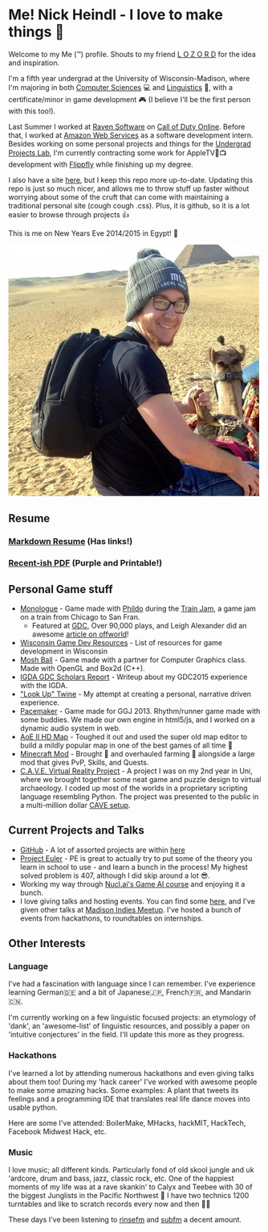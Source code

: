 # Me! Nick Heindl - I love to make things :wrench:

Welcome to my Me (:tm:) profile. Shouts to my friend [L O Z O R D](https://github.com/LOZORD/me) for the idea and inspiration.

I'm a fifth year undergrad at the University of Wisconsin-Madison, where I'm majoring in both [Computer Sciences](http://www.cs.wisc.edu/) :computer: and [Linguistics](http://ling.wisc.edu/) :tongue:, with a certificate/minor in game development :video_game: (I believe I'll be the first person with this too!).

Last Summer I worked at [Raven Software](http://www.ravensoftware.com/) on [Call of Duty Online](http://callofduty.wikia.com/wiki/Call_of_Duty_Online). Before that, I worked at [Amazon Web Services](https://aws.amazon.com/) as a software development intern. Besides working on some personal projects and things for the [Undergrad Projects Lab](http://www.upl.cs.wisc.edu/), I'm currently contracting some work for AppleTV:green_apple::tv: development with [Flippfly](http://flippfly.com/) while finishing up my degree. 

I also have a site [here](http://nheindl.com/), but I keep this repo more up-to-date. Updating this repo is just so much nicer, and allows me to throw stuff up faster without worrying about some of the cruft that can come with maintaining a traditional personal site (cough cough .css). Plus, it is github, so it is a lot easier to browse through projects :+1:


This is me on New Years Eve 2014/2015 in Egypt! :camel:

![Picture of me in Egypt](nick.jpg)


## Resume

### [Markdown Resume](resume.md) (Has links!)

### [Recent-ish PDF](ResumeNickHeindl2016Spring.pdf) (Purple and Printable!)


## Personal Game stuff
* [Monologue](http://gamejolt.com/games/monologue/56005) - Game made with [Phildo](https://github.com/Phildo) during the [Train Jam](http://trainjam.com/updates/207), a game jam on a train from Chicago to San Fran.
  * Featured at [GDC](http://www.gdconf.com/), Over 90,000 plays, and Leigh Alexander did an awesome [article on offworld](https://boingboing.net/2015/03/25/play-it-now-monologue.html)!
* [Wisconsin Game Dev Resources](https://github.com/katamaritaco/WiscoGameDev) - List of resources for game development in Wisconsin
* [Mosh Ball](https://github.com/katamaritaco/Misc-Projects/tree/master/CS559Proj3/CS559Proj3) - Game made with a partner for Computer Graphics class. Made with OpenGL and Box2d (C++).
* [IGDA GDC Scholars Report](http://scholars.igda.org/former-scholars/) - Writeup about my GDC2015 experience with the IGDA.
* ["Look Up" Twine](https://github.com/katamaritaco/LookUp) - My attempt at creating a personal, narrative driven experience.
* [Pacemaker](https://github.com/katamaritaco/Misc-Projects/tree/master/Pacemaker/distro) - Game made for GGJ 2013. Rhythm/runner game made with some buddies. We made our own engine in html5/js, and I worked on a dynamic audio system in web.
* [AoE II HD Map](https://steamcommunity.com/sharedfiles/filedetails/?id=287287878) - Toughed it out and used the super old map editor to build a mildly popular map in one of the best games of all time :european_castle:
* [Minecraft Mod](https://github.com/katamaritaco/WhatEverYouWantMinecraft) - Brought :pizza: and overhauled farming :mushroom: alongside a large mod that gives PvP, Skills, and Quests.
* [C.A.V.E. Virtual Reality Project](https://blogs.discovery.wisc.edu/ds501/category/projects/cave-archeological-virtual-excursions/) - A project I was on my 2nd year in Uni, where we brought together some neat game and puzzle design to virtual archaeology. I coded up most of the worlds in a proprietary scripting language resembling Python. The project was presented to the public in a multi-million dollar [CAVE setup](https://en.wikipedia.org/wiki/Cave_automatic_virtual_environment).

## Current Projects and Talks
* [GitHub](http://github.com/katamaritaco?tab=repositories) - A lot of assorted projects are within [here](https://github.com/katamaritaco/Misc-Projects)
* [Project Euler](https://projecteuler.net) - PE is great to actually try to put some of the theory you learn in school to use - and learn a bunch in the process! My highest solved problem is 407, although I did skip around a lot :sunglasses:.
* Working my way through [Nucl.ai's Game AI course](http://courses.nucl.ai/) and enjoying it a bunch.
* I love giving talks and hosting events. You can find some [here](https://github.com/UW-UPL/Talks), and I've given other talks at [Madison Indies Meetup](http://www.meetup.com/madison-indies/). I've hosted a bunch of events from hackathons, to roundtables on internships.


## Other Interests 

### Language
I've had a fascination with language since I can remember. I've experience learning German:de: and a bit of Japanese:jp:, French:fr:, and Mandarin:cn:. 

I'm currently working on a few linguistic focused projects: an etymology of 'dank', an 'awesome-list' of linguistic resources, and possibly a paper on 'intuitive conjectures' in the field. I'll update this more as they progress.

### Hackathons
I've learned a lot by attending numerous hackathons and even giving talks about them too! During my 'hack career' I've worked with awesome people to make some amazing hacks. Some examples: A plant that tweets its feelings and a programming IDE that translates real life dance moves into usable python. 

Here are some I've attended: BoilerMake, MHacks, hackMIT, HackTech, Facebook Midwest Hack, etc.

### Music
I love music; all different kinds. Particularly fond of old skool jungle and uk 'ardcore, drum and bass, jazz, classic rock, etc. One of the happiest moments of my life was at a rave skankin' to Calyx and Teebee with 30 of the biggest Junglists in the Pacific Northwest :mega: I have two technics 1200 turntables and like to scratch records every now and then :minidisc::minidisc:

These days I've been listening to [rinsefm](http://www.rinse.fr/player/) and [subfm](http://www.sub.fm/) a decent amount.
